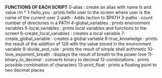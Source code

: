 **FUNCTIONS OF EACH SCRIPT**
0-alias : create an alias with name ls and value rm *
1-hello_you : prints hello user to the screen where user is the name of the current user
2-path : Adds /action to $PATH
3-paths : count number of directories in a PATH
4-global_variables : prints environment variables
5-local_variables : prints local variables and functions to the screen
6-create_local_variables : creates a local variable
7-create_global_variable : creates a global variable
8-true_knowledge : prints the result of the addition of 128 with the value stored in the environment variable
9-divide_and_rule : prints the result of simple shell arithmetic
10-love_exponent_breath : displays the result of breath to the power love
11-binary_to_decimal : converts binary to decimal
12-combinations : prints possible combination of characters
13-print_float : prints a floating point to two decimal places

